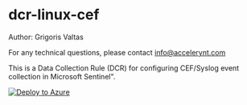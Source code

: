# dcr-linux-cef

Author: Grigoris Valtas

For any technical questions, please contact info@accelerynt.com   

This is a Data Collection Rule (DCR) for configuring CEF/Syslog event collection in Microsoft Sentinel".

[![Deploy to Azure](https://aka.ms/deploytoazurebutton)](https://portal.azure.com/#create/Microsoft.Template/uri/https%3A%2F%2Fraw.githubusercontent.com%2Fval91grego%2FMS-Sentinel%2Fmain%2FData%20Collection%20Rules%2Fdcr-linux-cef%2Fazuredeploy.json)
